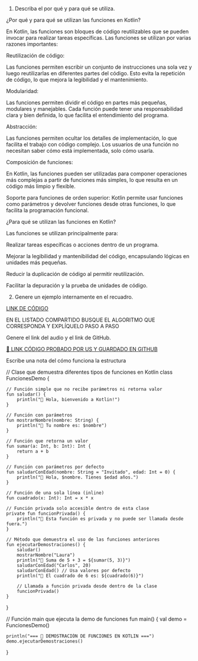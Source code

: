 1. Describa el por qué y para qué se utiliza.

¿Por qué y para qué se utilizan las funciones en Kotlin?

En Kotlin, las funciones son bloques de código reutilizables que se pueden invocar para realizar tareas específicas. Las funciones se utilizan por varias razones importantes:

Reutilización de código:

Las funciones permiten escribir un conjunto de instrucciones una sola vez y luego reutilizarlas en diferentes partes del código. Esto evita la repetición de código, lo que mejora la legibilidad y el mantenimiento.

Modularidad:

Las funciones permiten dividir el código en partes más pequeñas, modulares y manejables. Cada función puede tener una responsabilidad clara y bien definida, lo que facilita el entendimiento del programa.

Abstracción:

Las funciones permiten ocultar los detalles de implementación, lo que facilita el trabajo con código complejo. Los usuarios de una función no necesitan saber cómo está implementada, solo cómo usarla.

Composición de funciones:

En Kotlin, las funciones pueden ser utilizadas para componer operaciones más complejas a partir de funciones más simples, lo que resulta en un código más limpio y flexible.


Soporte para funciones de orden superior:
Kotlin permite usar funciones como parámetros y devolver funciones desde otras funciones, lo que facilita la programación funcional.

¿Para qué se utilizan las funciones en Kotlin?

Las funciones se utilizan principalmente para:

Realizar tareas específicas o acciones dentro de un programa.

Mejorar la legibilidad y mantenibilidad del código, encapsulando lógicas en unidades más pequeñas.

Reducir la duplicación de código al permitir reutilización.

Facilitar la depuración y la prueba de unidades de código.

2. Genere un ejemplo internamente en el recuadro.

[LINK DE CÓDIGO](https://pl.kotl.in/-M_dJUoZ7)


EN EL LISTADO COMPARTIDO BUSQUE EL ALGORITMO QUE CORRESPONDA Y EXPLÍQUELO PASO A PASO

Genere el link del audio y el link de GitHub.

[🔗 LINK CÓDIGO PROBADO POR US Y GUARDADO EN GITHUB](https://github.com/tu-usuario/tu-repo)

Escribe una nota del cómo funciona la estructura

// Clase que demuestra diferentes tipos de funciones en Kotlin
class FuncionesDemo {

    // Función simple que no recibe parámetros ni retorna valor
    fun saludar() {
        println("🔹 Hola, bienvenido a Kotlin!")
    }

    // Función con parámetros
    fun mostrarNombre(nombre: String) {
        println("🔹 Tu nombre es: $nombre")
    }

    // Función que retorna un valor
    fun sumar(a: Int, b: Int): Int {
        return a + b
    }

    // Función con parámetros por defecto
    fun saludarConEdad(nombre: String = "Invitado", edad: Int = 0) {
        println("🔹 Hola, $nombre. Tienes $edad años.")
    }

    // Función de una sola línea (inline)
    fun cuadrado(x: Int): Int = x * x

    // Función privada solo accesible dentro de esta clase
    private fun funcionPrivada() {
        println("🔹 Esta función es privada y no puede ser llamada desde fuera.")
    }

    // Método que demuestra el uso de las funciones anteriores
    fun ejecutarDemostraciones() {
        saludar()
        mostrarNombre("Laura")
        println("🔹 Suma de 5 + 3 = ${sumar(5, 3)}")
        saludarConEdad("Carlos", 20)
        saludarConEdad() // Usa valores por defecto
        println("🔹 El cuadrado de 6 es: ${cuadrado(6)}")

        // Llamada a función privada desde dentro de la clase
        funcionPrivada()
    }
}

// Función main que ejecuta la demo de funciones
fun main() {
    val demo = FuncionesDemo()

    println("=== 🧩 DEMOSTRACIÓN DE FUNCIONES EN KOTLIN ===")
    demo.ejecutarDemostraciones()
}
